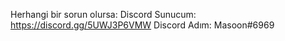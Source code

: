Herhangi bir sorun olursa:
Discord Sunucum: https://discord.gg/5UWJ3P6VMW
Discord Adım: Masoon#6969
